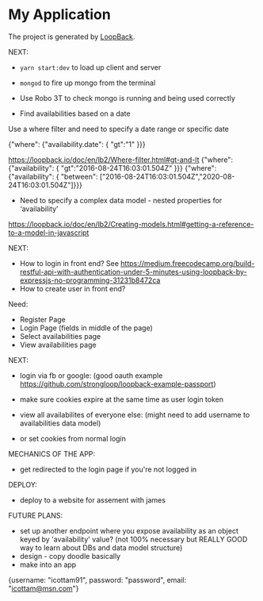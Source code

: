 # My Application

The project is generated by [LoopBack](http://loopback.io).

NEXT:

* `yarn start:dev` to load up client and server
* `mongod` to fire up mongo from the terminal
* Use Robo 3T to check mongo is running and being used correctly

* Find availabilities based on a date

Use a where filter and need to specify a date range or specific date

{"where": {"availability.date": { "gt":"1" }}}

https://loopback.io/doc/en/lb2/Where-filter.html#gt-and-lt
{"where": {"availability": { "gt":"2016-08-24T16:03:01.504Z" }}}
{"where": {"availability": { "between": ["2016-08-24T16:03:01.504Z","2020-08-24T16:03:01.504Z"]}}}

* Need to specify a complex data model - nested properties for ‘availability’

https://loopback.io/doc/en/lb2/Creating-models.html#getting-a-reference-to-a-model-in-javascript


NEXT:

- How to login in front end?
See https://medium.freecodecamp.org/build-restful-api-with-authentication-under-5-minutes-using-loopback-by-expressjs-no-programming-31231b8472ca
- How to create user in front end?

Need:

* Register Page
* Login Page
(fields in middle of the page)
* Select availabilities page
* View availabilities page

NEXT:
- login via fb or google:
(good oauth example https://github.com/strongloop/loopback-example-passport)
* make sure cookies expire at the same time as user login token
- view all availabilites of everyone else:
(might need to add username to availabilities data model)
* or set cookies from normal login

MECHANICS OF THE APP:
- get redirected to the login page if you're not logged in

DEPLOY:
- deploy to a website for assement with james

FUTURE PLANS:
- set up another endpoint where you expose availability as an object keyed by 'availability' value?
(not 100% necessary but REALLY GOOD way to learn about DBs and data model structure)
- design - copy doodle basically
- make into an app




{username: "icottam91", password: "password", email: "icottam@msn.com"}